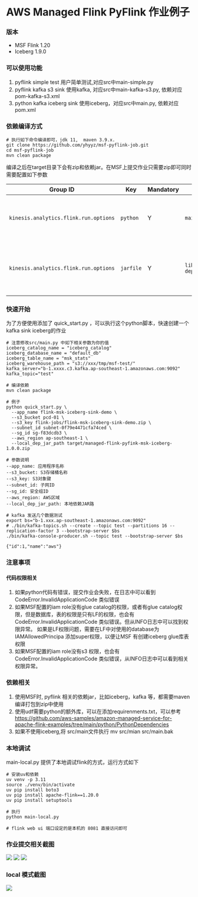 # AWS Managed Flink PyFlink 作业例子

### 版本
* MSF Flink 1.20
* Iceberg 1.9.0

### 可以使用功能

1. pyflink simple test 用户简单测试,对应src中main-simple.py
2. pyflink kafka s3 sink  使用kafka, 对应src中main-kafka-s3.py, 依赖对应pom-kafka-s3.xml
3. python  kafka iceberg sink  使用iceberg，对应src中main.py, 依赖对应pom.xml

### 依赖编译方式

```
# 执行如下命令编译即可，jdk 11,  maven 3.9.x. 
git clone https://github.com/yhyyz/msf-pyflink-job.git
cd msf-pyflink-job
mvn clean package 
```

编译之后在target目录下会有zip和依赖jar。在MSF上提交作业只需要zip即可同时需要配置如下参数

| Group ID                              | Key       | Mandatory | Value                          | Notes                                                                     |
|---------------------------------------|-----------|-----------|--------------------------------|---------------------------------------------------------------------------|
| `kinesis.analytics.flink.run.options` | `python`  | Y         | `main.py`                      | The Python script containing the main() method to start the job.          |
| `kinesis.analytics.flink.run.options` | `jarfile` | Y         | `lib/pyflink-dependencies.jar` | Location (inside the zip) of the fat-jar containing all jar dependencies. |


### 快速开始
为了方便使用添加了 quick_start.py ，可以执行这个python脚本，快速创建一个kafka sink iceberg的作业

```
# 注意修改src/main.py 中如下相关参数为你的值
iceberg_catalog_name = "iceberg_catalog"
iceberg_database_name = "default_db"
iceberg_table_name = "msk_stats"
iceberg_warehouse_path = "s3://xxx/tmp/msf-test/"
kafka_server="b-1.xxxx.c3.kafka.ap-southeast-1.amazonaws.com:9092"
kafka_topic="test"

# 编译依赖
mvn clean package 

# 例子
python quick_start.py \
  --app_name flink-msk-iceberg-sink-demo \
  --s3_bucket pcd-01 \
  --s3_key flink-jobs/flink-msk-iceberg-sink-demo.zip \
  --subnet_id subnet-0f79e4471cfa74ced \
  --sg_id sg-f83dcdb3 \
  --aws_region ap-southeast-1 \
  --local_dep_jar_path target/managed-flink-pyfink-msk-iceberg-1.0.0.zip
  
# 参数说明
--app_name: 应用程序名称
--s3_bucket: S3存储桶名称  
--s3_key: S3对象键
--subnet_id: 子网ID
--sg_id: 安全组ID
--aws_region: AWS区域
--local_dep_jar_path: 本地依赖JAR路
```

```
# kafka 发送几个数据测试
export bs="b-1.xxx.ap-southeast-1.amazonaws.com:9092"
# ./bin/kafka-topics.sh --create --topic test --partitions 16 --replication-factor 3 --bootstrap-server $bs
./bin/kafka-console-producer.sh --topic test --bootstrap-server $bs

{"id":1,"name":"aws"}
```

### 注意事项
#### 代码权限相关
1. 如果python代码有错误，提交作业会失败，在日志中可以看到 CodeError.InvalidApplicationCode 类似错误
2. 如果MSF配置的iam role没有glue catalog的权限，或者有glue catalog权限，但是数据库，表的权限是只有LF的权限，也会有CodeError.InvalidApplicationCode 类似错误。但从INFO日志中可以找到权限异常。 如果是LF权限问题，需要在LF中对使用的database为IAMAllowedPrincipa 添加super权限，以便让MSF 有创建iceberg glue库表权限
3. 如果MSF配置的iam role没有s3 权限，也会有 CodeError.InvalidApplicationCode 类似错误，从INFO日志中可以看到相关权限异常。

### 依赖相关
1. 使用MSF时, pyflink 相关的依赖jar，比如iceberg，kafka 等，都需要maven 编译打包到zip中使用
2. 使用udf需要python的额外库，可以在添加requirenments.txt，可以参考 https://github.com/aws-samples/amazon-managed-service-for-apache-flink-examples/tree/main/python/PythonDependencies
3. 如果不使用iceberg,将 src/main文件执行 mv src/mian src/main.bak 

### 本地调试
main-local.py 提供了本地调试flink的方式，运行方式如下
```
# 安装uv和依赖
uv venv -p 3.11
source ./venv/bin/activate
uv pip install boto3
uv pip install apache-flink==1.20.0
uv pip install setuptools

# 执行
python main-local.py

# flink web ui 端口设定的是本机的 8081 直接访问即可

```

### 作业提交相关截图
![](https://pcmyp.oss-cn-beijing.aliyuncs.com/markdown/202510220029587.png)
![](https://pcmyp.oss-cn-beijing.aliyuncs.com/markdown/202510220030317.png)
![](https://pcmyp.oss-cn-beijing.aliyuncs.com/markdown/202510220031134.png)

### local 模式截图
![](https://pcmyp.oss-cn-beijing.aliyuncs.com/markdown/202510220122940.png)
